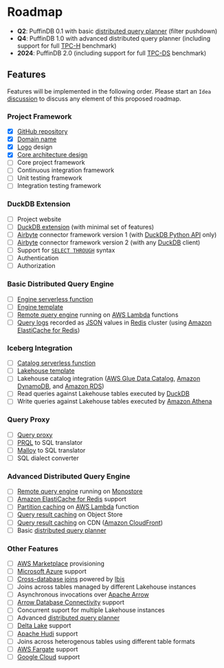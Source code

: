 # Roadmap

- **Q2**: PuffinDB 0.1 with basic [distributed query planner](docs/Query%20Planner.md) (filter pushdown)
- **Q4**: PuffinDB 1.0 with advanced distributed query planner (including support for full [TPC-H](https://www.tpc.org/tpch/) benchmark)
- **2024**: PuffinDB 2.0 (including support for full [TPC-DS](https://www.tpc.org/tpcds/) benchmark)

## Features
Features will be implemented in the following order. Please start an `Idea` [discussion](https://github.com/sutoiku/puffin/discussions) to discuss any element of this proposed roadmap.

### Project Framework
- [x] [GitHub repository](https://github.com/sutoiku/puffin)
- [x] [Domain name](http://PuffinDB.io/)
- [x] [Logo](https://github.com/sutoiku/puffin/blob/main/media/PuffinDB.svg) design
- [x] [Core architecture design](docs/Architecture.md)
- [ ] Core project framework
- [ ] Continuous integration framework
- [ ] Unit testing framework
- [ ] Integration testing framework

### DuckDB Extension
- [ ] Project website
- [ ] [DuckDB extension](docs/Extension.md) (with minimal set of features)
- [ ] [Airbyte](https://airbyte.com/) connector framework version 1 (with [DuckDB Python API](https://duckdb.org/docs/api/python/overview.html) only)
- [ ] [Airbyte](https://airbyte.com/) connector framework version 2 (with any [DuckDB](https://duckdb.org/) client)
- [ ] Support for [`SELECT THROUGH`](docs/Clientless.md#select-through) syntax
- [ ] Authentication
- [ ] Authorization

### Basic Distributed Query Engine
- [ ] [Engine serverless function](functions/engine/README.md)
- [ ] [Engine template](templates/engine/README.md)
- [ ] [Remote query engine](docs/Clientless.md) running on [AWS Lambda](https://aws.amazon.com/lambda/) functions
- [ ] [Query logs](docs/Logs.md) recorded as [JSON](https://redis.io/docs/stack/json/) values in [Redis](https://redis.io/) cluster (using [Amazon ElastiCache for Redis](https://aws.amazon.com/elasticache/redis/))

### Iceberg Integration
- [ ] [Catalog serverless function](functions/catalog/README.md)
- [ ] [Lakehouse template](templates/lakehouse/README.md)
- [ ] Lakehouse catalog integration ([AWS Glue Data Catalog](https://docs.aws.amazon.com/glue/latest/dg/catalog-and-crawler.html), [Amazon DynamoDB](https://aws.amazon.com/dynamodb/), and [Amazon RDS](https://aws.amazon.com/rds/))
- [ ] Read queries against Lakehouse tables executed by [DuckDB](https://duckdb.org/)
- [ ] Write queries against Lakehouse tables executed by [Amazon Athena](https://aws.amazon.com/athena/)

### Query Proxy
- [ ] [Query proxy](docs/Query%20Proxy.md)
- [ ] [PRQL](https://prql-lang.org/) to SQL translator
- [ ] [Malloy](https://github.com/malloydata/malloy/tree/main/packages/malloy) to SQL translator
- [ ] SQL dialect converter

### Advanced Distributed Query Engine
- [ ] [Remote query engine](docs/Clientless.md) running on [Monostore](docs/Monostore.md)
- [ ] [Amazon ElastiCache for Redis](https://aws.amazon.com/elasticache/redis/) support
- [ ] [Partition caching](FAQ.md#how-does-partition-caching-work) on [AWS Lambda](https://aws.amazon.com/lambda/) function
- [ ] [Query result caching](FAQ.md#how-does-query-result-caching-work) on Object Store
- [ ] [Query result caching](FAQ.md#how-does-query-result-caching-work) on CDN ([Amazon CloudFront](https://aws.amazon.com/cloudfront/))
- [ ] Basic [distributed query planner](docs/Query%20Planner.md)

### Other Features
- [ ] [AWS Marketplace](https://aws.amazon.com/marketplace) provisioning
- [ ] [Microsoft Azure](https://azure.microsoft.com/en-us) support
- [ ] [Cross-database joins](docs/Query%20Proxy.md#query-delegation) powered by [Ibis](https://ibis-project.org/)
- [ ] Joins across tables managed by different Lakehouse instances
- [ ] Asynchronous invocations over [Apache Arrow](https://arrow.apache.org/)
- [ ] [Arrow Database Connectivity](https://arrow.apache.org/docs/dev/format/ADBC.html) support
- [ ] Concurrent suport for multiple Lakehouse instances
- [ ] Advanced [distributed query planner](docs/Query%20Planner.md)
- [ ] [Delta Lake](https://delta.io/) support
- [ ] [Apache Hudi](https://hudi.apache.org/) support
- [ ] Joins across heterogenous tables using different table formats
- [ ] [AWS Fargate](https://aws.amazon.com/fargate/) support
- [ ] [Google Cloud](https://cloud.google.com/) support
